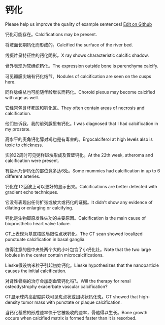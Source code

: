 # 钙化

Please help us improve the quality of example sentences! [Edit on Github](https://github.com/jiyushe/jiyu-example-sentence-source/blob/main/chinese/gaihua.md)

<p><span class="chinese">钙化可能存在。</span><span class="english">Calcifications may be present.</span></p>

<p><span class="chinese">将坡面长期钙化而形成的。</span><span class="english">Calcified the surface of the river bed.</span></p>

<p><span class="chinese">线摄片呈特征性的钙化阴影。</span><span class="english">X ray shows characteristic calcific shadow.</span></p>

<p><span class="chinese">骨外表现为软组织钙化。</span><span class="english">The expression outside bone is parenchyma calcify.</span></p>

<p><span class="chinese">可见瓣膜尖端有钙化结节。</span><span class="english">Nodules of calcification are seen on the cusps here.</span></p>

<p><span class="chinese">同样脉络丛也可能随年龄增长而钙化。</span><span class="english">Choroid plexus may become calcified with age as well.</span></p>

<p><span class="chinese">它经常包含坏死区和钙化区。</span><span class="english">They often contain areas of necrosis and calcification.</span></p>

<p><span class="chinese">他们告诉我，我的前列腺里有钙化。</span><span class="english">I was diagnosed that I had calcification in my prostate.</span></p>

<p><span class="chinese">高水平的麦角钙化醇对鸡也是有毒害的。</span><span class="english">Ergocalciferol at high levels also is toxic to chickness.</span></p>

<p><span class="chinese">实验22周时可见粥样斑块形成及管壁钙化。</span><span class="english">At the 22th week, atheroma and calcification were present.</span></p>

<p><span class="chinese">有些木乃伊钙化的部位竟多达6处。</span><span class="english">Some mummies had calcification in up to 6 different arteries.</span></p>

<p><span class="chinese">钙化在T2回波上可以更好的显示出来。</span><span class="english">Calcifications are better detected with gradient echo techniques.</span></p>

<p><span class="chinese">它没有表现出任何扩张或放大或钙化的证据。</span><span class="english">It didn't show any evidence of dilating or enlarging or calcifying.</span></p>

<p><span class="chinese">钙化是生物瓣原发性失功的主要原因。</span><span class="english">Calcification is the main cause of bioprosthetic heart valve failure.</span></p>

<p><span class="chinese">CT上表现为基底核区局限性点状钙化。</span><span class="english">The CT scan showed localized punctuate calcification in basal ganglia.</span></p>

<p><span class="chinese">值得注意的是中央处两个大的小叶包含了小钙化灶。</span><span class="english">Note that the two large lobules in the center contain microcalcifications.</span></p>

<p><span class="chinese">Lieske假设纳米粒子引起初始钙化。</span><span class="english">Lieske hypothesizes that the nanoparticle causes the initial calcification.</span></p>

<p><span class="chinese">对肾性骨病的治疗会加剧血管钙化吗?。</span><span class="english">Will the therapy for renal osteodystrophy exacerbate vascular calcification?</span></p>

<p><span class="chinese">CT显示球内高密度肿块可见斑点状或团块状钙化斑。</span><span class="english">CT showed that high-density tumor mass with punctate or plaque calcification.</span></p>

<p><span class="chinese">当钙化基质的形成速率快于它被吸收的速率，骨骼得以生长。</span><span class="english">Bone growth occurs when calcified matrix is formed faster than it is resorbed.</span></p>

